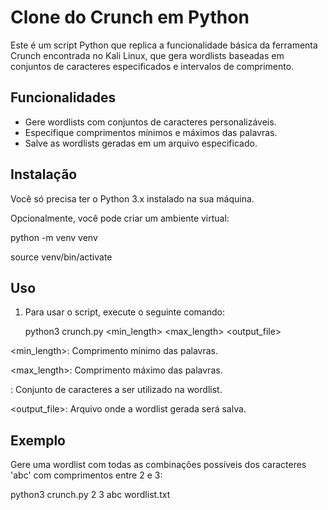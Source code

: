 # Clone do Crunch em Python

Este é um script Python que replica a funcionalidade básica da ferramenta Crunch encontrada no Kali Linux, que gera wordlists baseadas em conjuntos de caracteres especificados e intervalos de comprimento.

## Funcionalidades

- Gere wordlists com conjuntos de caracteres personalizáveis.
- Especifique comprimentos mínimos e máximos das palavras.
- Salve as wordlists geradas em um arquivo especificado.

## Instalação

Você só precisa ter o Python 3.x instalado na sua máquina.

Opcionalmente, você pode criar um ambiente virtual:

   python -m venv venv


   source venv/bin/activate

## Uso

1. Para usar o script, execute o seguinte comando:

   python3 crunch.py <min_length> <max_length> <charset> <output_file>

<min_length>: Comprimento mínimo das palavras.

<max_length>: Comprimento máximo das palavras.

<charset>: Conjunto de caracteres a ser utilizado na wordlist.

<output_file>: Arquivo onde a wordlist gerada será salva.


## Exemplo

Gere uma wordlist com todas as combinações possíveis dos caracteres 'abc' com comprimentos entre 2 e 3:

   python3 crunch.py 2 3 abc wordlist.txt
